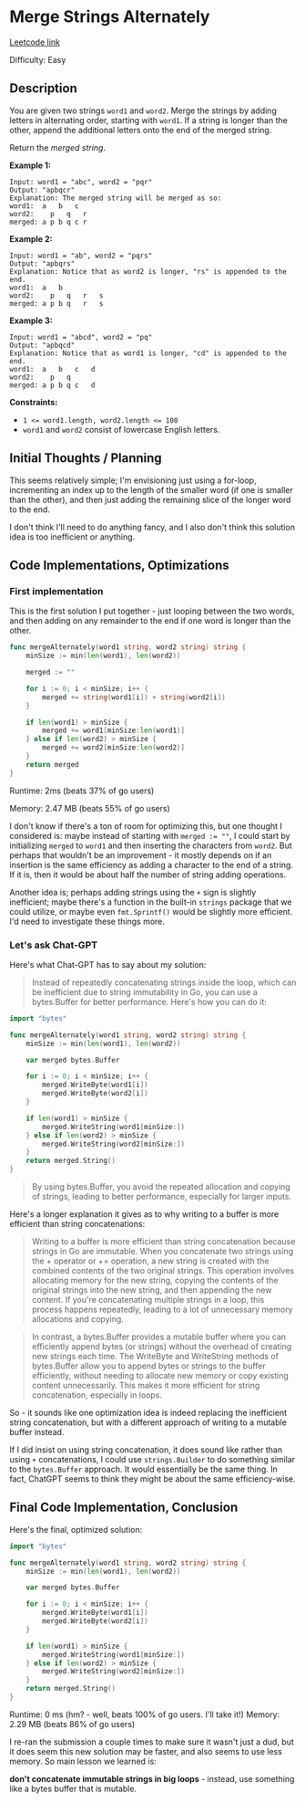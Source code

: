 # Merge Strings Alternately

[Leetcode link](https://leetcode.com/problems/merge-strings-alternately)

Difficulty: Easy

## Description

You are given two strings `word1` and `word2`. Merge the strings by adding letters in alternating order, starting with `word1`. If a string is longer than the other, append the additional letters onto the end of the merged string.

Return the _merged string_.

**Example 1:**

```
Input: word1 = "abc", word2 = "pqr"
Output: "apbqcr"
Explanation: The merged string will be merged as so:
word1:  a   b   c
word2:    p   q   r
merged: a p b q c r
```

**Example 2:**

```
Input: word1 = "ab", word2 = "pqrs"
Output: "apbqrs"
Explanation: Notice that as word2 is longer, "rs" is appended to the end.
word1:  a   b
word2:    p   q   r   s
merged: a p b q   r   s
```

**Example 3:**

```
Input: word1 = "abcd", word2 = "pq"
Output: "apbqcd"
Explanation: Notice that as word1 is longer, "cd" is appended to the end.
word1:  a   b   c   d
word2:    p   q
merged: a p b q c   d
```

**Constraints:**

-   `1 <= word1.length, word2.length <= 100`
-   `word1` and `word2` consist of lowercase English letters.

## Initial Thoughts / Planning

This seems relatively simple; I'm envisioning just using a for-loop, incrementing an index up to the length of the smaller word (if one is smaller than the other), and then just adding the remaining slice of the longer word to the end.

I don't think I'll need to do anything fancy, and I also don't think this solution idea is too inefficient or anything.

## Code Implementations, Optimizations

### First implementation

This is the first solution I put together - just looping between the two words, and then adding on any remainder to the end if one word is longer than the other.

```go
func mergeAlternately(word1 string, word2 string) string {
    minSize := min(len(word1), len(word2))

    merged := ""

    for i := 0; i < minSize; i++ {
        merged += string(word1[i]) + string(word2[i])
    }

    if len(word1) > minSize {
        merged += word1[minSize:len(word1)]
    } else if len(word2) > minSize {
        merged += word2[minSize:len(word2)]
    }
    return merged
}
```

Runtime: 2ms (beats 37% of go users)

Memory: 2.47 MB (beats 55% of go users)

I don't know if there's a ton of room for optimizing this, but one thought I considered is: maybe instead of starting with `merged := ""`,
I could start by initializing `merged` to `word1` and then inserting the characters from `word2`. But perhaps that wouldn't be an improvement - it mostly depends on if an insertion is the same efficiency as adding a character to the end of a string. If it is, then it would be about half the number of string adding operations.

Another idea is; perhaps adding strings using the `+` sign is slightly inefficient; maybe there's a function in the built-in `strings` package that we could utilize, or maybe even `fmt.Sprintf()` would be slightly more efficient. I'd need to investigate these things more.

### Let's ask Chat-GPT

Here's what Chat-GPT has to say about my solution:

> Instead of repeatedly concatenating strings inside the loop, which can be inefficient due to string immutability in Go, you can use a bytes.Buffer for better performance. Here's how you can do it:

```go
import "bytes"

func mergeAlternately(word1 string, word2 string) string {
    minSize := min(len(word1), len(word2))

    var merged bytes.Buffer

    for i := 0; i < minSize; i++ {
        merged.WriteByte(word1[i])
        merged.WriteByte(word2[i])
    }

    if len(word1) > minSize {
        merged.WriteString(word1[minSize:])
    } else if len(word2) > minSize {
        merged.WriteString(word2[minSize:])
    }
    return merged.String()
}

```

> By using bytes.Buffer, you avoid the repeated allocation and copying of strings, leading to better performance, especially for larger inputs.

Here's a longer explanation it gives as to why writing to a buffer is more efficient than string concatenations:

> Writing to a buffer is more efficient than string concatenation because strings in Go are immutable. When you concatenate two strings using the + operator or += operation, a new string is created with the combined contents of the two original strings. This operation involves allocating memory for the new string, copying the contents of the original strings into the new string, and then appending the new content. If you're concatenating multiple strings in a loop, this process happens repeatedly, leading to a lot of unnecessary memory allocations and copying.

> In contrast, a bytes.Buffer provides a mutable buffer where you can efficiently append bytes (or strings) without the overhead of creating new strings each time. The WriteByte and WriteString methods of bytes.Buffer allow you to append bytes or strings to the buffer efficiently, without needing to allocate new memory or copy existing content unnecessarily. This makes it more efficient for string concatenation, especially in loops.

So - it sounds like one optimization idea is indeed replacing the inefficient string concatenation, but with a different approach of writing to a mutable buffer instead.

If I did insist on using string concatenation, it does sound like rather than using `+` concatenations, I could use `strings.Builder` to do something similar to the `bytes.Buffer` approach. It would essentially be the same thing. In fact, ChatGPT seems to think they might be about the same efficiency-wise.

## Final Code Implementation, Conclusion

Here's the final, optimized solution:

```go
import "bytes"

func mergeAlternately(word1 string, word2 string) string {
    minSize := min(len(word1), len(word2))

    var merged bytes.Buffer

    for i := 0; i < minSize; i++ {
        merged.WriteByte(word1[i])
        merged.WriteByte(word2[i])
    }

    if len(word1) > minSize {
        merged.WriteString(word1[minSize:])
    } else if len(word2) > minSize {
        merged.WriteString(word2[minSize:])
    }
    return merged.String()
}
```

Runtime: 0 ms (hm? - well, beats 100% of go users. I'll take it!)
Memory: 2.29 MB (beats 86% of go users)

I re-ran the submission a couple times to make sure it wasn't just a dud, but it does seem this new solution may be faster, and also seems to use less memory. So main lesson we learned is:

**don't concatenate immutable strings in big loops** - instead, use something like a bytes buffer that is mutable.
